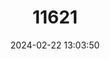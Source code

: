 ---
title: "11621"
category: "Lepilemur ruficaudatus"
draft: false
date: 2024-02-22 13:03:50
languages:
  English: ["Lesser Weasel Lemur", "Red-tailed Sportive Lemur"]
  French: ["Petit Lépilémur"]
---